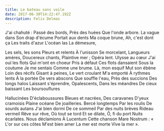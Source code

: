 ```yaml
---
title: Le bateau sans voile
date: 2017-06-30T14:22:47.192Z
description: Felix Delmas
---
```

J'ai chahuté :
Passé des bords,
Près des huées
Que l'onde arbore.
La vague dans
Son drap d'écume
Portait aux dents
Ma coque brune,
Ah, c'est dont ça
Les traits d'azur
L'océan las
La démesure,

Les sels, les sons
Pleurs et relents
À l'unisson
Se morcelant,
Langueurs amères,
Doucereux chants,
Plaintive mer ;
Opéra lent.
Ulysse au cœur
J'ai ouï les flots
Qui m'ont en choeur
Pris à défaut
Ces flots dansaient
Sous la coutume
Je me sentais
Comme une brume.
Là, mon esquif
Mut son ébène
Loin des récifs
Gisant à peines,
Le vert croulant
M'a emporté
À rythmes lents
À la portée
De vers abscons
Que souffle l'eau,
Près des succions
Des longs halos
Laissant s'éprendre,
Opalescents,
Dans les méandres
De cieux baissant
Les boursouflures

Hallucinées
D'éclaboussures
Bleues et nacrées,
Des caravanes
D'yeux cramoisis
Plaine océane
De joailleries.
Bercé longtemps
Par les roulis
De sourds autans
J'ai bien dormi
De ce sommeil
Par des nuits brèves
Rideau vermeil
Rêve sur rêve,
Où tout se tord
Et se dilate,
Ô, fi du port
Nuits écarlates.
Nous déclamions
À Lucentum
Cette chanson
Mare Nostrum :
« L'or sur ces côtes
M'est bien amer
La mer est morte
Vive la mer ».
